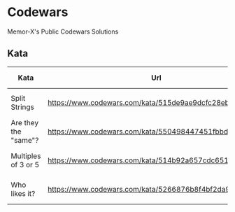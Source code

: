 # Codewars
Memor-X's Public Codewars Solutions

## Kata

| Kata | Url | Challange Type | Language | Solution | Tests | Coverage |
| --- | --- | --- | --- | --- | --- | --- |
| Split Strings | https://www.codewars.com/kata/515de9ae9dcfc28eb6000001 | Rank Up | ![Powershell Static Badge](https://img.shields.io/badge/Powershell-012456?style=for-the-badge&logo=powershell) | [Link](powershell/001-Split%20Strings) | 9 | 100% |
| Are they the "same"? | https://www.codewars.com/kata/550498447451fbbd7600041c | Rank Up | ![Powershell Static Badge](https://img.shields.io/badge/Powershell-012456?style=for-the-badge&logo=powershell) | [Link](powershell/002-Are%20they%20the%20same) | 40 | 100% |
| Multiples of 3 or 5 | https://www.codewars.com/kata/514b92a657cdc65150000006 | Rank Up | ![Powershell Static Badge](https://img.shields.io/badge/Powershell-012456?style=for-the-badge&logo=powershell) | [Link](powershell/003-Multiples%20of%203%20or%205) | 4 | 100% |
| Who likes it? | https://www.codewars.com/kata/5266876b8f4bf2da9b000362 | Rank Up | ![Python Static Badge](https://img.shields.io/badge/Python-2b5b84?style=for-the-badge&logo=python&logoColor=FFFFFF&labelColor=2b5b84) | [Link](python/004-Likes) | 4 | 100% |